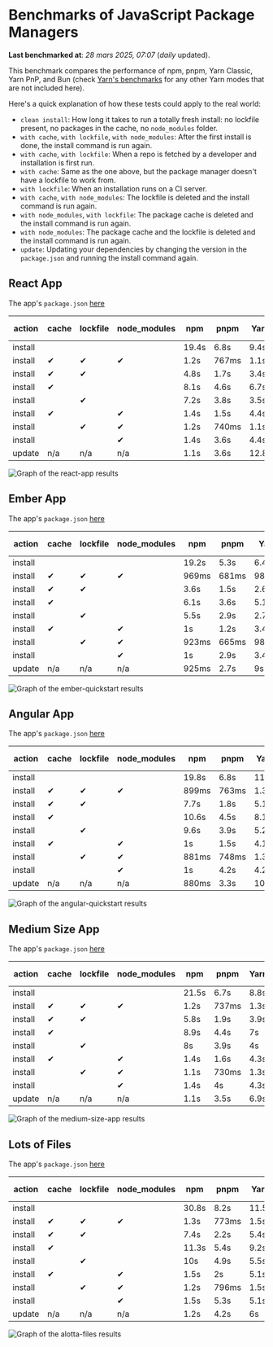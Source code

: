 # Benchmarks of JavaScript Package Managers

**Last benchmarked at**: _28 mars 2025, 07:07_ (_daily_ updated).

This benchmark compares the performance of npm, pnpm, Yarn Classic, Yarn PnP, and Bun (check [Yarn's benchmarks](https://yarnpkg.com/benchmarks) for any other Yarn modes that are not included here).

Here's a quick explanation of how these tests could apply to the real world:

- `clean install`: How long it takes to run a totally fresh install: no lockfile present, no packages in the cache, no `node_modules` folder.
- `with cache`, `with lockfile`, `with node_modules`: After the first install is done, the install command is run again.
- `with cache`, `with lockfile`: When a repo is fetched by a developer and installation is first run.
- `with cache`: Same as the one above, but the package manager doesn't have a lockfile to work from.
- `with lockfile`: When an installation runs on a CI server.
- `with cache`, `with node_modules`: The lockfile is deleted and the install command is run again.
- `with node_modules`, `with lockfile`: The package cache is deleted and the install command is run again.
- `with node_modules`: The package cache and the lockfile is deleted and the install command is run again.
- `update`: Updating your dependencies by changing the version in the `package.json` and running the install command again.

## React App

The app's `package.json` [here](./fixtures/react-app/package.json)

| action  | cache | lockfile | node_modules| npm | pnpm | Yarn | Yarn PnP | Bun |
| ---     | ---   | ---      | ---         | --- | ---  | ---  | ---      | --- |
| install |       |          |             | 19.4s | 6.8s | 9.4s | 4.4s | 1.9s |
| install | ✔     | ✔        | ✔           | 1.2s | 767ms | 1.1s | n/a | 36ms |
| install | ✔     | ✔        |             | 4.8s | 1.7s | 3.4s | 945ms | 437ms |
| install | ✔     |          |             | 8.1s | 4.6s | 6.7s | 4.1s | 426ms |
| install |       | ✔        |             | 7.2s | 3.8s | 3.5s | 946ms | 411ms |
| install | ✔     |          | ✔           | 1.4s | 1.5s | 4.4s | n/a | 33ms |
| install |       | ✔        | ✔           | 1.2s | 740ms | 1.1s | n/a | 31ms |
| install |       |          | ✔           | 1.4s | 3.6s | 4.4s | n/a | 33ms |
| update  | n/a | n/a | n/a | 1.1s | 3.6s | 12.8s | 6.2s | 35ms |

<img alt="Graph of the react-app results" src="results/img/react-app.svg" />

## Ember App

The app's `package.json` [here](./fixtures/ember-quickstart/package.json)

| action  | cache | lockfile | node_modules| npm | pnpm | Yarn | Yarn PnP | Bun |
| ---     | ---   | ---      | ---         | --- | ---  | ---  | ---      | --- |
| install |       |          |             | 19.2s | 5.3s | 6.4s | 3.6s | 1.1s |
| install | ✔     | ✔        | ✔           | 969ms | 681ms | 981ms | n/a | 30ms |
| install | ✔     | ✔        |             | 3.6s | 1.5s | 2.6s | 851ms | 354ms |
| install | ✔     |          |             | 6.1s | 3.6s | 5.1s | 3.2s | 364ms |
| install |       | ✔        |             | 5.5s | 2.9s | 2.7s | 847ms | 335ms |
| install | ✔     |          | ✔           | 1s | 1.2s | 3.4s | n/a | 29ms |
| install |       | ✔        | ✔           | 923ms | 665ms | 987ms | n/a | 25ms |
| install |       |          | ✔           | 1s | 2.9s | 3.4s | n/a | 25ms |
| update  | n/a | n/a | n/a | 925ms | 2.7s | 9s | 4.5s | 29ms |

<img alt="Graph of the ember-quickstart results" src="results/img/ember-quickstart.svg" />

## Angular App

The app's `package.json` [here](./fixtures/angular-quickstart/package.json)

| action  | cache | lockfile | node_modules| npm | pnpm | Yarn | Yarn PnP | Bun |
| ---     | ---   | ---      | ---         | --- | ---  | ---  | ---      | --- |
| install |       |          |             | 19.8s | 6.8s | 11.7s | 4.4s | 1.7s |
| install | ✔     | ✔        | ✔           | 899ms | 763ms | 1.3s | n/a | 37ms |
| install | ✔     | ✔        |             | 7.7s | 1.8s | 5.1s | 1.1s | 902ms |
| install | ✔     |          |             | 10.6s | 4.5s | 8.1s | 4s | 850ms |
| install |       | ✔        |             | 9.6s | 3.9s | 5.2s | 1.1s | 841ms |
| install | ✔     |          | ✔           | 1s | 1.5s | 4.1s | n/a | 29ms |
| install |       | ✔        | ✔           | 881ms | 748ms | 1.3s | n/a | 27ms |
| install |       |          | ✔           | 1s | 4.2s | 4.2s | n/a | 27ms |
| update  | n/a | n/a | n/a | 880ms | 3.3s | 10.3s | 4.2s | 32ms |

<img alt="Graph of the angular-quickstart results" src="results/img/angular-quickstart.svg" />

## Medium Size App

The app's `package.json` [here](./fixtures/medium-size-app/package.json)

| action  | cache | lockfile | node_modules| npm | pnpm | Yarn | Yarn PnP | Bun |
| ---     | ---   | ---      | ---         | --- | ---  | ---  | ---      | --- |
| install |       |          |             | 21.5s | 6.7s | 8.8s | 4.6s | 1.4s |
| install | ✔     | ✔        | ✔           | 1.2s | 737ms | 1.3s | n/a | 32ms |
| install | ✔     | ✔        |             | 5.8s | 1.9s | 3.9s | 1.1s | 510ms |
| install | ✔     |          |             | 8.9s | 4.4s | 7s | 4.1s | 486ms |
| install |       | ✔        |             | 8s | 3.9s | 4s | 1.1s | 487ms |
| install | ✔     |          | ✔           | 1.4s | 1.6s | 4.3s | n/a | 32ms |
| install |       | ✔        | ✔           | 1.1s | 730ms | 1.3s | n/a | 29ms |
| install |       |          | ✔           | 1.4s | 4s | 4.3s | n/a | 28ms |
| update  | n/a | n/a | n/a | 1.1s | 3.5s | 6.9s | 4.2s | 39ms |

<img alt="Graph of the medium-size-app results" src="results/img/medium-size-app.svg" />

## Lots of Files

The app's `package.json` [here](./fixtures/alotta-files/package.json)

| action  | cache | lockfile | node_modules| npm | pnpm | Yarn | Yarn PnP | Bun |
| ---     | ---   | ---      | ---         | --- | ---  | ---  | ---      | --- |
| install |       |          |             | 30.8s | 8.2s | 11.5s | 5.4s | 6.6s |
| install | ✔     | ✔        | ✔           | 1.3s | 773ms | 1.5s | n/a | 40ms |
| install | ✔     | ✔        |             | 7.4s | 2.2s | 5.4s | 1.3s | 739ms |
| install | ✔     |          |             | 11.3s | 5.4s | 9.2s | 4.9s | 728ms |
| install |       | ✔        |             | 10s | 4.9s | 5.5s | 1.3s | 720ms |
| install | ✔     |          | ✔           | 1.5s | 2s | 5.1s | n/a | 39ms |
| install |       | ✔        | ✔           | 1.2s | 796ms | 1.5s | n/a | 37ms |
| install |       |          | ✔           | 1.5s | 5.3s | 5.1s | n/a | 36ms |
| update  | n/a | n/a | n/a | 1.2s | 4.2s | 6s | 4.9s | 94ms |

<img alt="Graph of the alotta-files results" src="results/img/alotta-files.svg" />